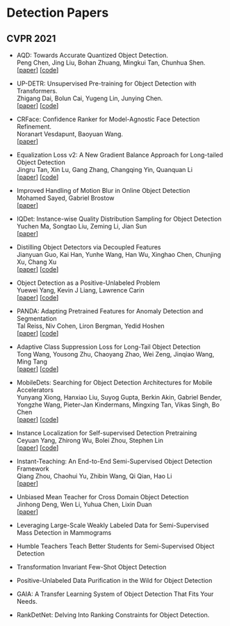 

# Detection Papers

## CVPR 2021

+ AQD: Towards Accurate Quantized Object Detection.  
Peng Chen, Jing Liu, Bohan Zhuang, Mingkui Tan, Chunhua Shen.  
[[paper](https://arxiv.org/pdf/2007.06919.pdf)]  [[code](https://github.com/aim-uofa/model-quantization)]  

+ UP-DETR: Unsupervised Pre-training for Object Detection with Transformers.  
Zhigang Dai, Bolun Cai, Yugeng Lin, Junying Chen.  
[[paper](https://arxiv.org/pdf/2011.09094)]  [[code](https://github.com/dddzg/up-detr)]  

+ CRFace: Confidence Ranker for Model-Agnostic Face Detection Refinement.  
Noranart Vesdapunt, Baoyuan Wang.  
[[paper](https://arxiv.org/pdf/2103.07017.pdf)]

+ Equalization Loss v2: A New Gradient Balance Approach for Long-tailed Object Detection  
Jingru Tan, Xin Lu, Gang Zhang, Changqing Yin, Quanquan Li  
[[paper](https://arxiv.org/pdf/2012.08548.pdf)]  [[code](https://github.com/tztztztztz/eqlv2)] 

+ Improved Handling of Motion Blur in Online Object Detection  
Mohamed Sayed, Gabriel Brostow  
[[paper](https://arxiv.org/pdf/2011.14448.pdf)]  

+ IQDet: Instance-wise Quality Distribution Sampling for Object Detection  
Yuchen Ma, Songtao Liu, Zeming Li, Jian Sun  
[[paper](https://arxiv.org/pdf/2104.06936.pdf)]

+ Distilling Object Detectors via Decoupled Features  
Jianyuan Guo, Kai Han, Yunhe Wang, Han Wu, Xinghao Chen, Chunjing Xu, Chang Xu  
[[paper](https://arxiv.org/pdf/2103.14475.pdf)]  [[code](https://github.com/ggjy/DeFeat.pytorch)] 

+ Object Detection as a Positive-Unlabeled Problem  
Yuewei Yang, Kevin J Liang, Lawrence Carin  
[[paper](https://arxiv.org/pdf/2002.04672.pdf)]  [[code](https://github.com/ggjy/DeFeat.pytorch)] 

+ PANDA: Adapting Pretrained Features for Anomaly Detection and Segmentation  
Tal Reiss, Niv Cohen, Liron Bergman, Yedid Hoshen  
[[paper](https://arxiv.org/pdf/2010.05903.pdf)]  [[code](github.com/talreiss/PANDA)] 

+ Adaptive Class Suppression Loss for Long-Tail Object Detection  
Tong Wang, Yousong Zhu, Chaoyang Zhao, Wei Zeng, Jinqiao Wang, Ming Tang  
[[paper](https://arxiv.org/pdf/2104.00885.pdf)]  [[code](https://github.com/CASIA-IVA-Lab/ACSL)] 

+ MobileDets: Searching for Object Detection Architectures for Mobile Accelerators  
Yunyang Xiong, Hanxiao Liu, Suyog Gupta, Berkin Akin, Gabriel Bender, Yongzhe Wang, Pieter-Jan Kindermans, Mingxing Tan, Vikas Singh, Bo Chen  
[[paper](https://arxiv.org/pdf/2004.14525.pdf)]  [[code](https://github.com/tensorflow/models/tree/master/research/object_detection)]  

+ Instance Localization for Self-supervised Detection Pretraining  
Ceyuan Yang, Zhirong Wu, Bolei Zhou, Stephen Lin  
[[paper](https://arxiv.org/pdf/2102.08318.pdf)]  [[code](https://github.com/limbo0000/InstanceLoc)] 

+ Instant-Teaching: An End-to-End Semi-Supervised Object Detection Framework  
Qiang Zhou, Chaohui Yu, Zhibin Wang, Qi Qian, Hao Li  
[[paper](https://arxiv.org/abs/2103.11402)] 

+ Unbiased Mean Teacher for Cross Domain Object Detection  
Jinhong Deng, Wen Li, Yuhua Chen, Lixin Duan  
[[paper](https://arxiv.org/abs/2103.11402)] 

+ Leveraging Large-Scale Weakly Labeled Data for Semi-Supervised Mass Detection in Mammograms  
+ Humble Teachers Teach Better Students for Semi-Supervised Object Detection  

+ Transformation Invariant Few-Shot Object Detection  

+ Positive-Unlabeled Data Purification in the Wild for Object Detection  

+ GAIA: A Transfer Learning System of Object Detection That Fits Your Needs.  

+ RankDetNet: Delving Into Ranking Constraints for Object Detection.

